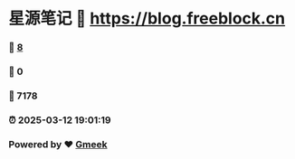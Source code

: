 # 星源笔记 :link: https://blog.freeblock.cn 
### :page_facing_up: [8](https://blog.freeblock.cn/tag.html) 
### :speech_balloon: 0 
### :hibiscus: 7178 
### :alarm_clock: 2025-03-12 19:01:19 
### Powered by :heart: [Gmeek](https://github.com/Meekdai/Gmeek)
